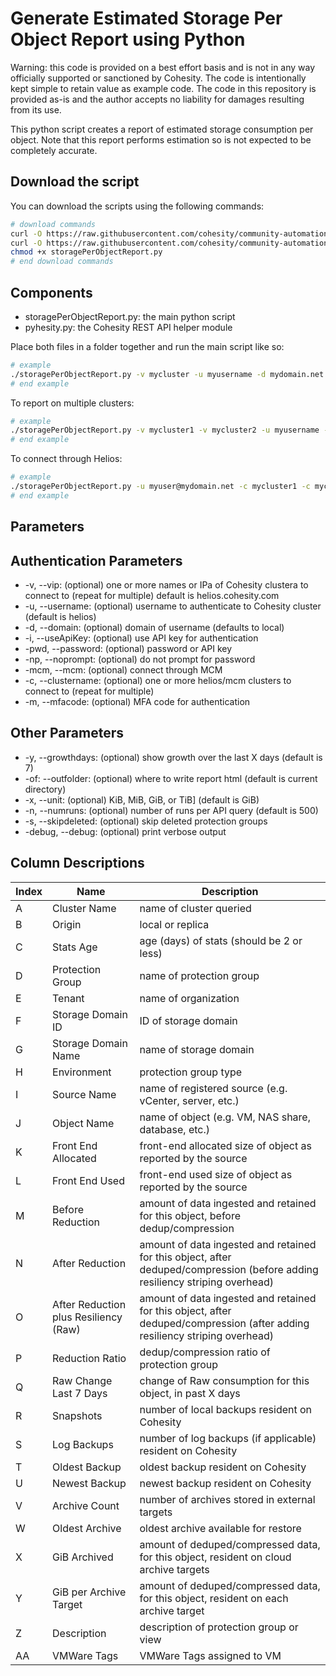 # Generate Estimated Storage Per Object Report using Python

Warning: this code is provided on a best effort basis and is not in any way officially supported or sanctioned by Cohesity. The code is intentionally kept simple to retain value as example code. The code in this repository is provided as-is and the author accepts no liability for damages resulting from its use.

This python script creates a report of estimated storage consumption per object. Note that this report performs estimation so is not expected to be completely accurate.

## Download the script

You can download the scripts using the following commands:

```bash
# download commands
curl -O https://raw.githubusercontent.com/cohesity/community-automation-samples/main/reports/python/storagePerObjectReport/storagePerObjectReport.py
curl -O https://raw.githubusercontent.com/cohesity/community-automation-samples/main/python/pyhesity.py
chmod +x storagePerObjectReport.py
# end download commands
```

## Components

* storagePerObjectReport.py: the main python script
* pyhesity.py: the Cohesity REST API helper module

Place both files in a folder together and run the main script like so:

```bash
# example
./storagePerObjectReport.py -v mycluster -u myusername -d mydomain.net
# end example
```

To report on multiple clusters:

```bash
# example
./storagePerObjectReport.py -v mycluster1 -v mycluster2 -u myusername -d mydomain.net
# end example
```

To connect through Helios:

```bash
# example
./storagePerObjectReport.py -u myuser@mydomain.net -c mycluster1 -c mycluster2
# end example
```

## Parameters

## Authentication Parameters

* -v, --vip: (optional) one or more names or IPa of Cohesity clustera to connect to (repeat for multiple) default is helios.cohesity.com
* -u, --username: (optional) username to authenticate to Cohesity cluster (default is helios)
* -d, --domain: (optional) domain of username (defaults to local)
* -i, --useApiKey: (optional) use API key for authentication
* -pwd, --password: (optional) password or API key
* -np, --noprompt: (optional) do not prompt for password
* -mcm, --mcm: (optional) connect through MCM
* -c, --clustername: (optional) one or more helios/mcm clusters to connect to (repeat for multiple)
* -m, --mfacode: (optional) MFA code for authentication

## Other Parameters

* -y, --growthdays: (optional) show growth over the last X days (default is 7)
* -of: --outfolder: (optional) where to write report html (default is current directory)
* -x, --unit: (optional) KiB, MiB, GiB, or TiB] (default is GiB)
* -n, --numruns: (optional) number of runs per API query (default is 500)
* -s, --skipdeleted: (optional) skip deleted protection groups
* -debug, --debug: (optional) print verbose output

## Column Descriptions

Index | Name | Description
--- | --- | ---
A | Cluster Name | name of cluster queried
B | Origin | local or replica
C | Stats Age | age (days) of stats (should be 2 or less)
D | Protection Group | name of protection group
E | Tenant | name of organization
F | Storage Domain ID | ID of storage domain
G | Storage Domain Name | name of storage domain
H | Environment | protection group type
I | Source Name | name of registered source (e.g. vCenter, server, etc.)
J | Object Name | name of object (e.g. VM, NAS share, database, etc.)
K | Front End Allocated | front-end allocated size of object as reported by the source
L | Front End Used | front-end used size of object as reported by the source
M | Before Reduction | amount of data ingested and retained for this object, before dedup/compression
N | After Reduction | amount of data ingested and retained for this object, after deduped/compression (before adding resiliency striping overhead)
O | After Reduction plus Resiliency (Raw) | amount of data ingested and retained for this object, after deduped/compression (after adding resiliency striping overhead)
P | Reduction Ratio | dedup/compression ratio of protection group
Q | Raw Change Last 7 Days | change of Raw consumption for this object, in past X days
R | Snapshots | number of local backups resident on Cohesity
S | Log Backups | number of log backups (if applicable) resident on Cohesity
T | Oldest Backup | oldest backup resident on Cohesity
U | Newest Backup | newest backup resident on Cohesity
V | Archive Count | number of archives stored in external targets
W | Oldest Archive | oldest archive available for restore
X | GiB Archived | amount of deduped/compressed data, for this object, resident on cloud archive targets
Y | GiB per Archive Target | amount of deduped/compressed data, for this object, resident on each archive target
Z | Description | description of protection group or view
AA | VMWare Tags | VMWare Tags assigned to VM
